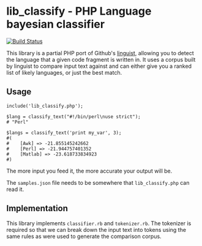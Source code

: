 # lib_classify - PHP Language bayesian classifier

[![Build Status](https://travis-ci.org/iamcal/lib_classify.png?branch=master)](https://travis-ci.org/iamcal/lib_classify)

This library is a partial PHP port of Github's [linguist](https://github.com/github/linguist), allowing you to detect
the language that a given code fragment is written in. It uses a corpus built by linguist to compare input text against
and can either give you a ranked list of likely languages, or just the best match.


## Usage

    include('lib_classify.php');

    $lang = classify_text("#!/bin/perl\nuse strict");
    # "Perl"

    $langs = classify_text('print my_var', 3);
    #(
    #    [Awk] => -21.855145242662
    #    [Perl] => -21.944757401352
    #    [Matlab] => -23.618733834923
    #)

The more input you feed it, the more accurate your output will be.

The `samples.json` file needs to be somewhere that `lib_classify.php` can read it.


## Implementation

This library implements `classifier.rb` and `tokenizer.rb`. The tokenizer is required so that we can break down
the input text into tokens using the same rules as were used to generate the comparison corpus.
